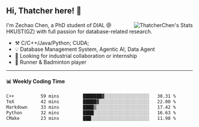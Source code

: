 ## Hi, Thatcher here! :wave:

<img align="right" src="https://github-readme-stats.vercel.app/api?username=thatcherchen&title_color=333&text_color=777" alt="ThatcherChen's Stats" >

I'm Zechao Chen, a PhD student of DIAL @ HKUST(GZ) with full passion for database-related research.

- :hammer_and_pick:  C/C++/Java/Python; CUDA;
- :bulb:  Database Management System, Agentic AI, Data Agent
- :telescope:  Looking for industrial collaboration or internship
- :seedling:  Runner & Badminton player

---

#### :bar_chart: Weekly Coding Time

<!--START_SECTION:waka-->

```txt
C++          59 mins         ███████▓░░░░░░░░░░░░░░░░░   30.31 %
TeX          42 mins         █████▓░░░░░░░░░░░░░░░░░░░   22.00 %
Markdown     33 mins         ████▒░░░░░░░░░░░░░░░░░░░░   17.42 %
Python       32 mins         ████░░░░░░░░░░░░░░░░░░░░░   16.63 %
CMake        23 mins         ███░░░░░░░░░░░░░░░░░░░░░░   11.98 %
```

<!--END_SECTION:waka-->
